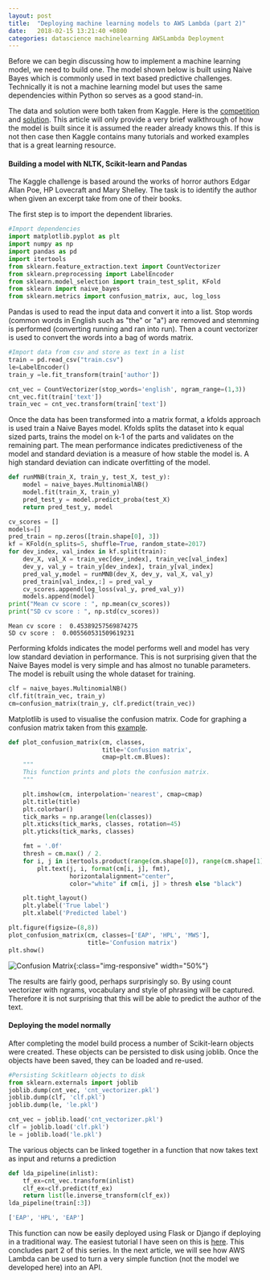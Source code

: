 ```yaml
---
layout: post
title:  "Deploying machine learning models to AWS Lambda (part 2)"
date:   2018-02-15 13:21:40 +0800
categories: datascience machinelearning AWSLambda Deployment
---
```



Before we can begin discussing how to implement a machine learning model, we need to build one. The model shown below is built using Naive Bayes which is commonly used in text based predictive challenges. Technically it is not a machine learning model but uses the same dependencies within Python so serves as a good stand-in.

The data and solution were both taken from Kaggle. Here is the [competition](https://www.kaggle.com/c/spooky-author-identification) and [solution](https://www.kaggle.com/sudalairajkumar/simple-feature-engg-notebook-spooky-author). This article will only provide a very brief walkthrough of how the model is built since it is assumed the reader already knows this. If this is not then case then Kaggle contains many tutorials and worked examples that is a great learning resource.

#### Building a model with NLTK, Scikit-learn and Pandas

The Kaggle challenge is based around the works of horror authors Edgar Allan Poe, HP Lovecraft and Mary Shelley. The task is to identify the author when given an excerpt take from one of their books.

The first step is to import the dependent libraries.


```python
#Import dependencies
import matplotlib.pyplot as plt
import numpy as np
import pandas as pd
import itertools
from sklearn.feature_extraction.text import CountVectorizer
from sklearn.preprocessing import LabelEncoder
from sklearn.model_selection import train_test_split, KFold
from sklearn import naive_bayes
from sklearn.metrics import confusion_matrix, auc, log_loss
```

Pandas is used to read the input data and convert it into a list. Stop words (common words in English such as "the" or "a") are removed and stemming is performed (converting running and ran into run). Then a count vectorizer is used to convert the words into a bag of words matrix.


```python
#Import data from csv and store as text in a list
train = pd.read_csv("train.csv")
le=LabelEncoder()
train_y =le.fit_transform(train['author'])
```


```python
cnt_vec = CountVectorizer(stop_words='english', ngram_range=(1,3))
cnt_vec.fit(train['text'])
train_vec = cnt_vec.transform(train['text'])
```

Once the data has been transformed into a matrix format, a kfolds approach is used train a Naive Bayes model. Kfolds splits the dataset into k equal sized parts, trains the model on k-1 of the parts and validates on the remaining part. The mean performance indicates predictiveness of the model and standard deviation is a measure of how stable the model is. A high standard deviation can indicate overfitting of the model.


```python
def runMNB(train_X, train_y, test_X, test_y):
    model = naive_bayes.MultinomialNB()
    model.fit(train_X, train_y)
    pred_test_y = model.predict_proba(test_X)
    return pred_test_y, model
```


```python
cv_scores = []
models=[]
pred_train = np.zeros([train.shape[0], 3])
kf = KFold(n_splits=5, shuffle=True, random_state=2017)
for dev_index, val_index in kf.split(train):
    dev_X, val_X = train_vec[dev_index], train_vec[val_index]
    dev_y, val_y = train_y[dev_index], train_y[val_index]
    pred_val_y,model = runMNB(dev_X, dev_y, val_X, val_y)
    pred_train[val_index,:] = pred_val_y
    cv_scores.append(log_loss(val_y, pred_val_y))
    models.append(model)
print("Mean cv score : ", np.mean(cv_scores))
print("SD cv score : ", np.std(cv_scores))

```

    Mean cv score :  0.45389257569874275
    SD cv score :  0.005560531509619231
    

Performing kfolds indicates the model performs well and model has very low standard deviation in performance. This is not surprising given that the Naive Bayes model is very simple and has almost no tunable parameters. The model is rebuilt using the whole dataset for training.


```python
clf = naive_bayes.MultinomialNB()
clf.fit(train_vec, train_y)
cm=confusion_matrix(train_y, clf.predict(train_vec))
```

Matplotlib is used to visualise the confusion matrix. Code for graphing a confusion matrix taken from this [example](http://scikit-learn.org/stable/auto_examples/model_selection/plot_confusion_matrix.html#sphx-glr-auto-examples-model-selection-plot-confusion-matrix-py ).


```python
def plot_confusion_matrix(cm, classes,
                          title='Confusion matrix',
                          cmap=plt.cm.Blues):
    """
    This function prints and plots the confusion matrix.
    """

    plt.imshow(cm, interpolation='nearest', cmap=cmap)
    plt.title(title)
    plt.colorbar()
    tick_marks = np.arange(len(classes))
    plt.xticks(tick_marks, classes, rotation=45)
    plt.yticks(tick_marks, classes)

    fmt = '.0f'
    thresh = cm.max() / 2.
    for i, j in itertools.product(range(cm.shape[0]), range(cm.shape[1])):
        plt.text(j, i, format(cm[i, j], fmt),
                 horizontalalignment="center",
                 color="white" if cm[i, j] > thresh else "black")

    plt.tight_layout()
    plt.ylabel('True label')
    plt.xlabel('Predicted label')
```


```python
plt.figure(figsize=(8,8))
plot_confusion_matrix(cm, classes=['EAP', 'HPL', 'MWS'],
                      title='Confusion matrix')
plt.show()
```

![Confusion Matrix]({{site.url}}/assets/spooky_cm.png){:class="img-responsive" width="50%"}

The results are fairly good, perhaps surprisingly so. By using count vectorizer with ngrams, vocabulary and style of phrasing will be captured. Therefore it is not surprising that this will be able to predict the author of the text.

#### Deploying the model normally

After completing the model build process a number of Scikit-learn objects were created. These objects can be persisted to disk using joblib. Once the objects have been saved, they can be loaded and re-used.


```python
#Persisting Sckitlearn objects to disk
from sklearn.externals import joblib
joblib.dump(cnt_vec, 'cnt_vectorizer.pkl')
joblib.dump(clf, 'clf.pkl')
joblib.dump(le, 'le.pkl')

cnt_vec = joblib.load('cnt_vectorizer.pkl') 
clf = joblib.load('clf.pkl')
le = joblib.load('le.pkl') 
```

The various objects can be linked together in a function that now takes text as input and returns a prediction

```python
def lda_pipeline(inlist):
    tf_ex=cnt_vec.transform(inlist)
    clf_ex=clf.predict(tf_ex)
    return list(le.inverse_transform(clf_ex))
lda_pipeline(train[:3])

['EAP', 'HPL', 'EAP']
```

This function can now be easily deployed using Flask or Django if deploying in a traditional way. The easiest tutorial I have seen on this is [here](https://impythonist.wordpress.com/2015/07/12/build-an-api-under-30-lines-of-code-with-python-and-flask/). This concludes part 2 of this series. In the next article, we will see how AWS Lambda can be used to turn a very simple function (not the model we developed here) into an API.
